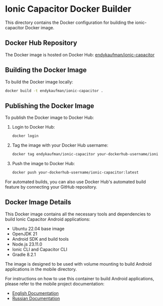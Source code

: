 # Ionic Capacitor Docker Builder

This directory contains the Docker configuration for building the ionic-capacitor Docker image.

## Docker Hub Repository

The Docker image is hosted on Docker Hub:
[endykaufman/ionic-capacitor](https://hub.docker.com/repository/docker/endykaufman/ionic-capacitor/tags/latest)

## Building the Docker Image

To build the Docker image locally:

```bash
docker build -t endykaufman/ionic-capacitor .
```

## Publishing the Docker Image

To publish the Docker image to Docker Hub:

1. Login to Docker Hub:
   ```bash
   docker login
   ```

2. Tag the image with your Docker Hub username:
   ```bash
   docker tag endykaufman/ionic-capacitor your-dockerhub-username/ionic-capacitor:latest
   ```

3. Push the image to Docker Hub:
   ```bash
   docker push your-dockerhub-username/ionic-capacitor:latest
   ```

For automated builds, you can also use Docker Hub's automated build feature by connecting your GitHub repository.

## Docker Image Details

This Docker image contains all the necessary tools and dependencies to build Ionic Capacitor Android applications:
- Ubuntu 22.04 base image
- OpenJDK 21
- Android SDK and build tools
- Node.js 23.11.0
- Ionic CLI and Capacitor CLI
- Gradle 8.2.1

The image is designed to be used with volume mounting to build Android applications in the mobile directory.

For instructions on how to use this container to build Android applications, please refer to the mobile project documentation:
- [English Documentation](../mobile/README.md)
- [Russian Documentation](../mobile/README_RU.md)